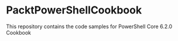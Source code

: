 # PacktPowerShellCookbook
This repository contains the code samples for PowerShell Core 6.2.0 Cookbook
